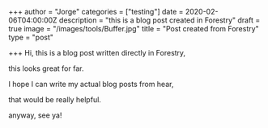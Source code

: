 +++
author = "Jorge"
categories = ["testing"]
date = 2020-02-06T04:00:00Z
description = "this is a blog post created in Forestry"
draft = true
image = "/images/tools/Buffer.jpg"
title = "Post created from Forestry"
type = "post"

+++
Hi, this is a blog post written directly in Forestry,

this looks great for far.

I hope I can write my actual blog posts from hear,

that would be really helpful.

anyway, see ya!